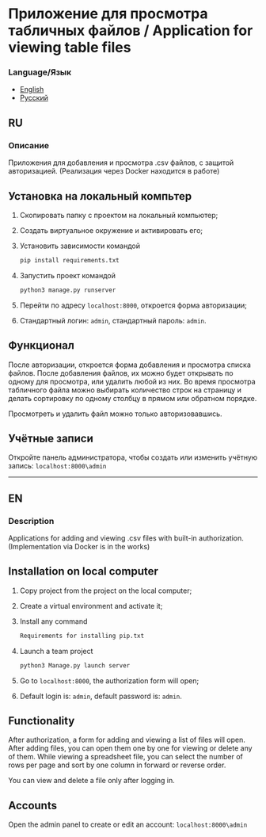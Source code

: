 # Приложение для просмотра табличных файлов / Application for viewing table files

### Language/Язык

- [English](#en_lang)
- [Русский](#ru_lang)

## <a name="ru_lang"></a> RU

### Описание

Приложения для добавления и просмотра .csv файлов, с защитой авторизацией. (Реализация через Docker находится в работе)

## Установка на локальный компьтер

1. Скопировать папку с проектом на локальный компьютер;
2. Создать виртуальное окружение и активировать его;
3. Установить зависимости командой

   ```bash
   pip install requirements.txt
   ```

4. Запустить проект командой

   ```bash
   python3 manage.py runserver
   ```

5. Перейти по адресу ```localhost:8000```, откроется форма авторизации;
6. Стандартный логин: ```admin```, стандартный пароль: ```admin```.

## Функционал

После авторизации, откроется форма добавления и просмотра списка файлов. После добавления файлов, их можно будет открывать по одному для просмотра, или удалить любой из них. Во время просмотра табличного файла можно выбирать количество строк на страницу и делать сортировку по одному столбцу в прямом или обратном порядке.

Просмотреть и удалить файл можно только авторизовавшись.

## Учётные записи

Откройте панель администратора, чтобы создать или изменить учётную запись: ```localhost:8000\admin```

---

## <a name="eng_lang"></a> EN

### Description

Applications for adding and viewing .csv files with built-in authorization. (Implementation via Docker is in the works)

## Installation on local computer

1. Copy project from the project on the local computer;
2. Create a virtual environment and activate it;
3. Install any command

     ``` bash
     Requirements for installing pip.txt
     ```

4. Launch a team project

     ``` bash
     python3 Manage.py launch server
     ```

5. Go to ```localhost:8000```, the authorization form will open;
6. Default login is: ```admin```, default password is: ```admin```.

## Functionality

After authorization, a form for adding and viewing a list of files will open. After adding files, you can open them one by one for viewing or delete any of them. While viewing a spreadsheet file, you can select the number of rows per page and sort by one column in forward or reverse order.

You can view and delete a file only after logging in.

## Accounts

Open the admin panel to create or edit an account: ```localhost:8000\admin```
